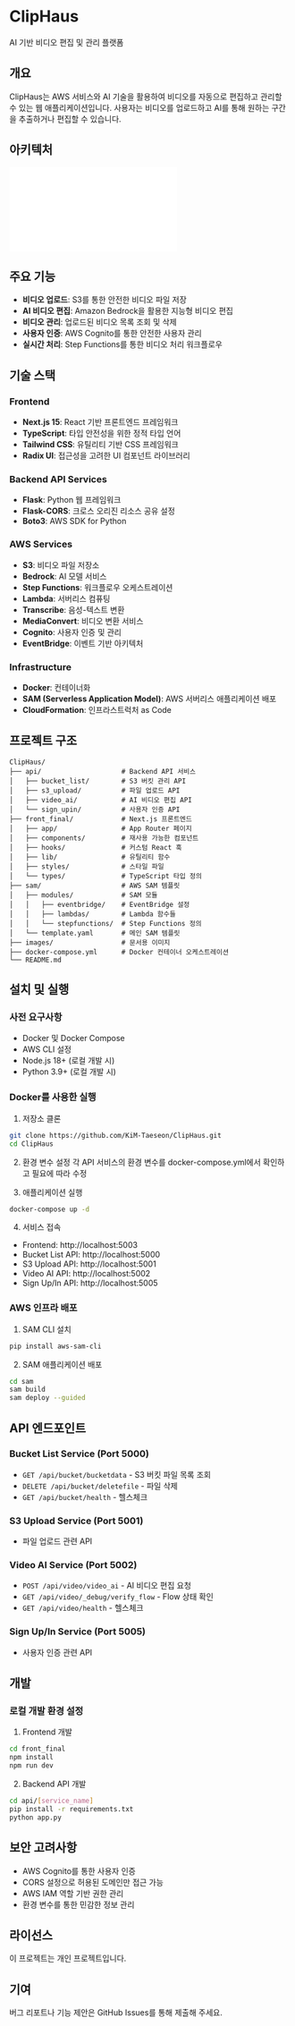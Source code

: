 # ClipHaus

AI 기반 비디오 편집 및 관리 플랫폼

## 개요

ClipHaus는 AWS 서비스와 AI 기술을 활용하여 비디오를 자동으로 편집하고 관리할 수 있는 웹 애플리케이션입니다. 사용자는 비디오를 업로드하고 AI를 통해 원하는 구간을 추출하거나 편집할 수 있습니다.

## 아키텍처

![Architecture](./images/architecture.md)

## 주요 기능

- **비디오 업로드**: S3를 통한 안전한 비디오 파일 저장
- **AI 비디오 편집**: Amazon Bedrock을 활용한 지능형 비디오 편집
- **비디오 관리**: 업로드된 비디오 목록 조회 및 삭제
- **사용자 인증**: AWS Cognito를 통한 안전한 사용자 관리
- **실시간 처리**: Step Functions를 통한 비디오 처리 워크플로우

## 기술 스택

### Frontend
- **Next.js 15**: React 기반 프론트엔드 프레임워크
- **TypeScript**: 타입 안전성을 위한 정적 타입 언어
- **Tailwind CSS**: 유틸리티 기반 CSS 프레임워크
- **Radix UI**: 접근성을 고려한 UI 컴포넌트 라이브러리

### Backend API Services
- **Flask**: Python 웹 프레임워크
- **Flask-CORS**: 크로스 오리진 리소스 공유 설정
- **Boto3**: AWS SDK for Python

### AWS Services
- **S3**: 비디오 파일 저장소
- **Bedrock**: AI 모델 서비스
- **Step Functions**: 워크플로우 오케스트레이션
- **Lambda**: 서버리스 컴퓨팅
- **Transcribe**: 음성-텍스트 변환
- **MediaConvert**: 비디오 변환 서비스
- **Cognito**: 사용자 인증 및 관리
- **EventBridge**: 이벤트 기반 아키텍처

### Infrastructure
- **Docker**: 컨테이너화
- **SAM (Serverless Application Model)**: AWS 서버리스 애플리케이션 배포
- **CloudFormation**: 인프라스트럭처 as Code

## 프로젝트 구조

```
ClipHaus/
├── api/                    # Backend API 서비스
│   ├── bucket_list/        # S3 버킷 관리 API
│   ├── s3_upload/          # 파일 업로드 API
│   ├── video_ai/           # AI 비디오 편집 API
│   └── sign_upin/          # 사용자 인증 API
├── front_final/            # Next.js 프론트엔드
│   ├── app/                # App Router 페이지
│   ├── components/         # 재사용 가능한 컴포넌트
│   ├── hooks/              # 커스텀 React 훅
│   ├── lib/                # 유틸리티 함수
│   ├── styles/             # 스타일 파일
│   └── types/              # TypeScript 타입 정의
├── sam/                    # AWS SAM 템플릿
│   ├── modules/            # SAM 모듈
│   │   ├── eventbridge/    # EventBridge 설정
│   │   ├── lambdas/        # Lambda 함수들
│   │   └── stepfunctions/  # Step Functions 정의
│   └── template.yaml       # 메인 SAM 템플릿
├── images/                 # 문서용 이미지
├── docker-compose.yml      # Docker 컨테이너 오케스트레이션
└── README.md
```

## 설치 및 실행

### 사전 요구사항
- Docker 및 Docker Compose
- AWS CLI 설정
- Node.js 18+ (로컬 개발 시)
- Python 3.9+ (로컬 개발 시)

### Docker를 사용한 실행

1. 저장소 클론
```bash
git clone https://github.com/KiM-Taeseon/ClipHaus.git
cd ClipHaus
```

2. 환경 변수 설정
각 API 서비스의 환경 변수를 docker-compose.yml에서 확인하고 필요에 따라 수정

3. 애플리케이션 실행
```bash
docker-compose up -d
```

4. 서비스 접속
- Frontend: http://localhost:5003
- Bucket List API: http://localhost:5000
- S3 Upload API: http://localhost:5001
- Video AI API: http://localhost:5002
- Sign Up/In API: http://localhost:5005

### AWS 인프라 배포

1. SAM CLI 설치
```bash
pip install aws-sam-cli
```

2. SAM 애플리케이션 배포
```bash
cd sam
sam build
sam deploy --guided
```

## API 엔드포인트

### Bucket List Service (Port 5000)
- `GET /api/bucket/bucketdata` - S3 버킷 파일 목록 조회
- `DELETE /api/bucket/deletefile` - 파일 삭제
- `GET /api/bucket/health` - 헬스체크

### S3 Upload Service (Port 5001)
- 파일 업로드 관련 API

### Video AI Service (Port 5002)
- `POST /api/video/video_ai` - AI 비디오 편집 요청
- `GET /api/video/_debug/verify_flow` - Flow 상태 확인
- `GET /api/video/health` - 헬스체크

### Sign Up/In Service (Port 5005)
- 사용자 인증 관련 API

## 개발

### 로컬 개발 환경 설정

1. Frontend 개발
```bash
cd front_final
npm install
npm run dev
```

2. Backend API 개발
```bash
cd api/[service_name]
pip install -r requirements.txt
python app.py
```

## 보안 고려사항

- AWS Cognito를 통한 사용자 인증
- CORS 설정으로 허용된 도메인만 접근 가능
- AWS IAM 역할 기반 권한 관리
- 환경 변수를 통한 민감한 정보 관리

## 라이선스

이 프로젝트는 개인 프로젝트입니다.

## 기여

버그 리포트나 기능 제안은 GitHub Issues를 통해 제출해 주세요.
